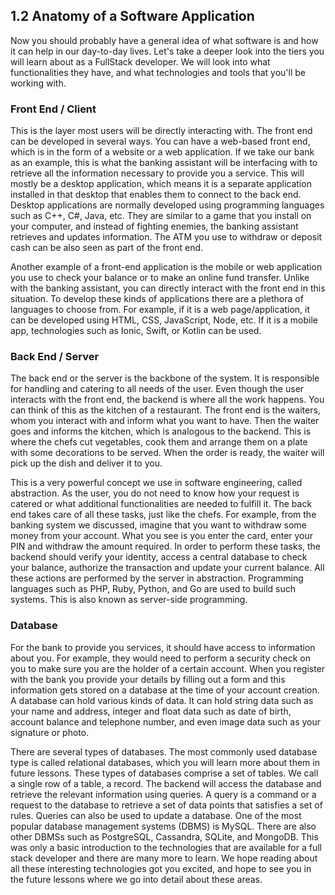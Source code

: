 1.2 Anatomy of a Software Application
-------------------------------------

Now you should probably have a general idea of what software is and how it can help in our day-to-day lives. Let's take a deeper look into the tiers you will learn about as a FullStack developer. We will look into what functionalities they have, and what technologies and tools that you'll be working with.

### Front End / Client

This is the layer most users will be directly interacting with. The front end can be developed in several ways. You can have a web-based front end, which is in the form of a website or a web application. If we take our bank as an example, this is what the banking assistant will be interfacing with to retrieve all the information necessary to provide you a service. This will mostly be a desktop application, which means it is a separate application installed in that desktop that enables them to connect to the back end. Desktop applications are normally developed using programming languages such as C++, C#, Java, etc. They are similar to a game that you install on your computer, and instead of fighting enemies, the banking assistant retrieves and updates information. The ATM you use to withdraw or deposit cash can be also seen as part of the front end.

Another example of a front-end application is the mobile or web application you use to check your balance or to make an online fund transfer. Unlike with the banking assistant, you can directly interact with the front end in this situation. To develop these kinds of applications there are a plethora of languages to choose from. For example, if it is a web page/application, it can be developed using HTML, CSS, JavaScript, Node, etc. If it is a mobile app, technologies such as Ionic, Swift, or Kotlin can be used.

### Back End / Server

The back end or the server is the backbone of the system. It is responsible for handling and catering to all needs of the user. Even though the user interacts with the front end, the backend is where all the work happens. You can think of this as the kitchen of a restaurant. The front end is the waiters, whom you interact with and inform what you want to have. Then the waiter goes and informs the kitchen, which is analogous to the backend. This is where the chefs cut vegetables, cook them and arrange them on a plate with some decorations to be served. When the order is ready, the waiter will pick up the dish and deliver it to you.

This is a very powerful concept we use in software engineering, called abstraction. As the user, you do not need to know how your request is catered or what additional functionalities are needed to fulfill it. The back end takes care of all these tasks, just like the chefs. For example, from the banking system we discussed, imagine that you want to withdraw some money from your account. What you see is you enter the card, enter your PIN and withdraw the amount required. In order to perform these tasks, the backend should verify your identity, access a central database to check your balance, authorize the transaction and update your current balance. All these actions are performed by the server in abstraction. Programming languages such as PHP, Ruby, Python, and Go are used to build such systems. This is also known as server-side programming.

### Database

For the bank to provide you services, it should have access to information about you. For example, they would need to perform a security check on you to make sure you are the holder of a certain account. When you register with the bank you provide your details by filling out a form and this information gets stored on a database at the time of your account creation. A database can hold various kinds of data. It can hold string data such as your name and address, integer and float data such as date of birth, account balance and telephone number, and even image data such as your signature or photo.

There are several types of databases. The most commonly used database type is called relational databases, which you will learn more about them in future lessons. These types of databases comprise a set of tables. We call a single row of a table, a record. The backend will access the database and retrieve the relevant information using queries. A query is a command or a request to the database to retrieve a set of data points that satisfies a set of rules. Queries can also be used to update a database. One of the most popular database management systems (DBMS) is MySQL. There are also other DBMSs such as PostgreSQL, Cassandra, SQLite, and MongoDB. This was only a basic introduction to the technologies that are available for a full stack developer and there are many more to learn. We hope reading about all these interesting technologies got you excited, and hope to see you in the future lessons where we go into detail about these areas.